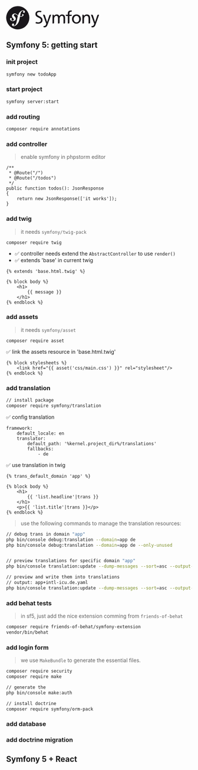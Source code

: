 <svg xmlns="http://www.w3.org/2000/svg" height="64" viewBox="0 0 260 66">
<circle fill="#1A171B" cx="32.455" cy="32.665" r="32.455"/><path fill="#FFF" d="M46.644 12.219c-3.297.115-6.175 1.932-8.317 4.446-2.372 2.756-3.95 6.025-5.087 9.362-2.034-1.667-3.603-3.825-6.866-4.766-2.522-.724-5.171-.425-7.607 1.39-1.154.862-1.949 2.165-2.327 3.39-.979 3.183 1.029 6.016 1.941 7.033l1.994 2.137c.411.419 1.401 1.512.917 3.079-.523 1.704-2.577 2.807-4.684 2.157-.941-.287-2.293-.988-1.99-1.975.125-.404.414-.706.569-1.055.142-.3.21-.525.253-.657.385-1.257-.141-2.892-1.487-3.307-1.256-.385-2.541-.08-3.039 1.537-.565 1.837.314 5.171 5.023 6.623 5.517 1.695 10.184-1.309 10.846-5.227.417-2.454-.691-4.277-2.721-6.622l-1.654-1.829c-1.002-1.001-1.346-2.707-.309-4.018.875-1.106 2.121-1.578 4.162-1.023 2.979.809 4.307 2.876 6.523 4.543-.915 3.001-1.513 6.013-2.054 8.714l-.33 2.014c-1.584 8.308-2.793 12.87-5.935 15.489-.633.45-1.538 1.124-2.902 1.171-.715.022-.946-.47-.956-.684-.017-.502.406-.732.687-.958.42-.229 1.055-.609 1.012-1.826-.046-1.438-1.237-2.685-2.959-2.628-1.29.044-3.256 1.258-3.182 3.48.077 2.295 2.216 4.015 5.441 3.906 1.724-.059 5.574-.761 9.368-5.271 4.416-5.17 5.651-11.097 6.58-15.435l1.037-5.727c.576.069 1.192.115 1.862.131 5.5.116 8.251-2.733 8.292-4.805.027-1.254-.823-2.488-2.013-2.46-.852.024-1.922.591-2.179 1.769-.251 1.156 1.75 2.199.186 3.212-1.111.719-3.103 1.226-5.908.814l.51-2.819c1.041-5.346 2.325-11.922 7.196-12.082.355-.018 1.654.016 1.684.875.009.287-.062.36-.398 1.017-.342.512-.471.948-.455 1.449.047 1.365 1.085 2.262 2.586 2.208 2.01-.065 2.588-2.022 2.555-3.027-.081-2.361-2.57-3.853-5.865-3.745z"/><path fill="#1A171B" d="M196.782 23.534c7.48 0 12.499 5.407 12.499 12.887 0 7.048-5.116 12.886-12.499 12.886-7.435 0-12.55-5.838-12.55-12.886 0-7.48 5.018-12.887 12.55-12.887zm0 22.109c5.306 0 7.671-4.827 7.671-9.222 0-4.68-2.847-9.217-7.671-9.217-4.877 0-7.724 4.537-7.724 9.217.001 4.394 2.365 9.222 7.724 9.222zM183.61 25.825v-1.713h-6.518v-2.341c0-3.33.483-5.842 4.391-5.842.072 0 .149.005.224.008.008 0 .007-.012.016-.012 1.085.08 1.987-.804 2.048-1.887l.08-1.486c-.915-.146-1.884-.29-3.039-.29-6.709 0-8.255 3.91-8.255 9.896v1.955h-5.795v1.913c.149.99.996 1.752 2.031 1.752.006 0 .009.005.016.005h3.748V48.73h2.5l.006-.001c1.04 0 1.892-.779 2.03-1.779V27.783h4.538a2.052 2.052 0 0 0 1.979-1.958zm-60.435-1.713c-.008 0-.013.006-.024.006-.956 0-1.882.657-2.286 1.545l-6.244 18.82h-.096l-6.106-18.81c-.399-.893-1.329-1.555-2.291-1.555-.011 0-.015-.006-.024-.006h-3.164l8.351 22.977c.291.821.871 2.077.871 2.606 0 .483-1.353 6.08-5.409 6.08-.1 0-.201-.009-.3-.017-1.034-.057-1.815.665-1.989 1.779l-.124 1.57c.82.145 1.645.338 3.092.338 5.984 0 7.769-5.455 9.46-10.185l9.073-25.149h-2.79zm-28.843 5c-3.747-1.917-7.847-3.218-7.918-7.076.012-4.097 3.776-5.172 6.677-5.169.012-.002.024-.002.031-.002 1.26 0 2.268.125 3.251.34.013 0 .011-.016.027-.016 1.039.076 1.911-.737 2.034-1.762l.083-1.488c-1.902-.473-3.889-.712-5.619-.712-6.309.039-10.992 3.213-11.007 9.268.009 5.296 3.578 7.349 7.416 9.207 3.764 1.81 7.888 3.305 7.924 7.674-.023 4.56-4.423 6.241-7.455 6.247-1.773-.006-3.698-.449-5.32-.96-1.017-.168-1.851.729-1.982 1.917l-.138 1.327c2.23.72 4.517 1.348 6.815 1.348h.027c7.065-.051 12.557-2.869 12.578-10.185-.011-5.645-3.604-8.016-7.424-9.958zm68.623 19.617l.006-.001c.98 0 1.796-.687 2.004-1.604V32.947c0-5.358-2.267-9.413-8.546-9.413-2.219 0-5.934 1.257-7.623 4.779-1.306-3.331-4.15-4.779-7-4.779-3.619 0-6.082 1.303-7.816 4.152h-.099v-1.532a2.058 2.058 0 0 0-2.055-2.036c-.008 0-.014-.006-.022-.006h-2.169v24.617h2.456l.006-.001a2.06 2.06 0 0 0 2.059-2.059c0-.03.011-.042.016-.063v-10.28c0-4.585 1.834-9.122 6.467-9.122 3.669 0 4.396 3.811 4.396 6.853V48.73h2.49l.007-.001a2.05 2.05 0 0 0 2.037-1.873v-10.53c0-4.585 1.835-9.122 6.468-9.122 3.667 0 4.393 3.811 4.393 6.853V48.73h2.525zm70.113 0l.008-.001a2.054 2.054 0 0 0 2.049-1.964v-12.66c0-6.611-2.85-10.571-9.222-10.571-3.426 0-6.705 1.691-8.059 4.491h-.097v-1.839c0-.001-.004-.001-.004-.006a2.057 2.057 0 0 0-2.058-2.061c-.011 0-.015-.006-.022-.006h-2.311v24.617h2.493l.007-.001a2.05 2.05 0 0 0 2.038-1.895v-9.495c0-5.984 2.319-10.135 7.482-10.135 3.96.24 5.211 3.038 5.211 8.783v12.742h2.485zm24.428-24.617c-.011 0-.014.006-.026.006-.954 0-1.883.657-2.283 1.545l-6.242 18.82h-.102l-6.104-18.81c-.401-.893-1.331-1.555-2.293-1.555-.007 0-.015-.006-.021-.006h-3.164l8.351 22.977c.291.821.873 2.077.873 2.606 0 .483-1.355 6.08-5.41 6.08-.102 0-.201-.009-.301-.017-1.033-.057-1.815.665-1.99 1.779l-.122 1.57c.82.145 1.645.338 3.091.338 5.984 0 7.772-5.455 9.462-10.185l9.074-25.149h-2.793z"/>
</svg>

## Symfony 5: getting start

### init project
```bash
symfony new todoApp
```


### start project
```bash
symfony server:start 
```

### add routing
```bash
composer require annotations 
```

### add controller
> enable symfony in phpstorm editor
```
/**
 * @Route("/")
 * @Route("/todos")
 */
public function todos(): JsonResponse
{
    return new JsonResponse(['it works']);
}
```

### add twig
> it needs `symfony/twig-pack`
```
composer require twig
````
- ✅ controller needs extend the `AbstractController` to use `render()`
- ✅ extends 'base' in current twig
```twig
{% extends 'base.html.twig' %}

{% block body %}
    <h1>
        {{ message }}
    </h1>
{% endblock %}
```

### add assets
> it needs `symfony/asset`
```
composer require asset
```
✅ link the assets resource in 'base.html.twig'
```twig
{% block stylesheets %}
    <link href="{{ asset('css/main.css') }}" rel="stylesheet"/>
{% endblock %}
```

### add translation
```bash
// install package
composer require symfony/translation
```

✅ config translation
```
framework:
    default_locale: en
    translator:
        default_path: '%kernel.project_dir%/translations'
        fallbacks:
            - de
``` 
✅ use translation in twig
```twig
{% trans_default_domain 'app' %}

{% block body %}
    <h1>
        {{ 'list.headline'|trans }}
    </h1>
    <p>{{ 'list.title'|trans }}</p>
{% endblock %}
```
> use the following commands to manage the translation resources:
```bash
// debug trans in domain "app"
php bin/console debug:translation --domain=app de
php bin/console debug:translation --domain=app de --only-unused


// preview translations for specific domain "app"
php bin/console translation:update --dump-messages --sort=asc --output-format=yaml --domain=app de

// preview and write them into translations
// output: app+intl-icu.de.yaml
php bin/console translation:update --dump-messages --sort=asc --output-format=yaml --domain=app de --force
```
### add behat tests
> in sf5, just add the nice extension comming from `friends-of-behat`
```bash
composer require friends-of-behat/symfony-extension
vendor/bin/behat 
```

### add login form
> we use `MakeBundle` to generate the essential files.
```bash
composer require security 
composer require make

// generate the 
php bin/console make:auth 

// install doctrine
composer require symfony/orm-pack
```


### add database

### add doctrine migration


## Symfony 5 + React

